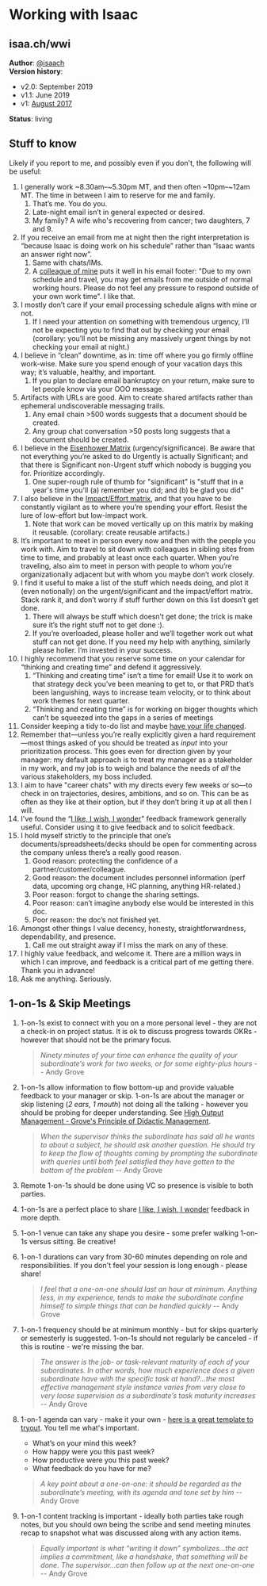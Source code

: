# Working with Isaac

## isaa.ch/wwi

**Author**: [@isaach](https://twitter.com/isaach) \
**Version history**:
* v2.0: September 2019
* v1.1:	June 2019
* v1: 	[August 2017](https://docs.google.com/document/d/1r8-l3Chsp-4Z6w0BPGSlDNkR3Tkqbcud52ESm6PE61Y/)

**Status**: living 

## Stuff to know

Likely if you report to me, and possibly even if you don't, the following will be useful:

1. I generally work ~8.30am–~5.30pm MT, and then often ~10pm–~12am MT. The time in between I aim to reserve for me and family.
    1. That’s me. You do you.
    1. Late-night email isn’t in general expected or desired.
    1. My family? A wife who's recovering from cancer; two daughters, 7 and 9.
1. If you receive an email from me at night then the right interpretation is “because Isaac is doing work on his schedule” rather than “Isaac wants an answer right now”.
    1. Same with chats/IMs.
    1. A [colleague of mine](https://twitter.com/Duncanma) puts it well in his email footer: "Due to my own schedule and travel, you may get emails from me outside of normal working hours. Please do not feel any pressure to respond outside of your own work time". I like that.
1. I mostly don’t care if your email processing schedule aligns with mine or not.
    1. If I need your attention on something with tremendous urgency, I’ll not be expecting you to find that out by checking your email (corollary: you’ll not be missing any massively urgent things by not checking your email at night.)
1. I believe in “clean” downtime, as in: time off where you go firmly offline work-wise. Make sure you spend enough of your vacation days this way; it’s valuable, healthy, and important.
    1. If you plan to declare email bankruptcy on your return, make sure to let people know via your OOO message.
1. Artifacts with URLs are good. Aim to create shared artifacts rather than ephemeral undiscoverable messaging trails.
    1. Any email chain >500 words suggests that a document should be created.
    1. Any group chat conversation >50 posts long suggests that a document should be created.
1. I believe in the [Eisenhower Matrix](http://www.eisenhower.me/eisenhower-matrix/) (urgency/significance). Be aware that not everything you’re asked to do Urgently is actually Significant; and that there is Significant non-Urgent stuff which nobody is bugging you for. Prioritize accordingly.
    1. One super-rough rule of thumb for "significant" is "stuff that in a year's time you'll (a) remember you did; and (b) be glad you did"
1. I also believe in the [Impact/Effort matrix](https://hunterwalk.com/2016/06/18/the-best-startups-resists-snacks-im-not-talking-about-food/), and that you have to be constantly vigilant as to where you’re spending your effort. Resist the lure of low-effort but low-impact work.
    1. Note that work can be moved vertically up on this matrix by making it reusable. (corollary: create reusable artifacts.)
1. It’s important to meet in person every now and then with the people you work with. Aim to travel to sit down with colleagues in sibling sites from time to time, and probably at least once each quarter. When you’re traveling, also aim to meet in person with people to whom you’re organizationally adjacent but with whom you maybe don’t work closely.
1. I find it useful to make a list of the stuff which needs doing, and plot it (even notionally) on the urgent/significant and the impact/effort matrix. Stack rank it, and don’t worry if stuff further down on this list doesn’t get done.
    1. There will always be stuff which doesn’t get done; the trick is make sure it’s the right stuff not to get done :).
    1. If you’re overloaded, please holler and we’ll together work out what stuff can not get done. If you need my help with anything, similarly please holler. I’m invested in your success.
1. I highly recommend that you reserve some time on your calendar for “thinking and creating time” and defend it aggressively.
    1. “Thinking and creating time” isn’t a time for email! Use it to work on that strategy deck you’ve been meaning to get to, or that PRD that’s been languishing, ways to increase team velocity, or to think about work themes for next quarter.
    1. “Thinking and creating time” is for working on bigger thoughts which can’t be squeezed into the gaps in a series of meetings
1. Consider keeping a tidy to-do list and maybe [have your life changed](https://twitter.com/isaach/status/897479250646794242).
1. Remember that—unless you’re really explicitly given a hard requirement—most things asked of you should be treated as _input_ into your prioritization process. This goes even for direction given by your manager: my default approach is to treat my manager as a stakeholder in my work, and my job is to weigh and balance the needs of _all_ the various stakeholders, my boss included.
1. I aim to have "career chats" with my directs every few weeks or so—to check in on trajectories, desires, ambitions, and so on. This can be as often as they like at their option, but if they don’t bring it up at all then I will.
1. I've found the “[I like, I wish, I wonder][1]” feedback framework generally useful. Consider using it to give feedback and to solicit feedback.
1. I hold myself strictly to the principle that one’s documents/spreadsheets/decks should be open for commenting across the company unless there’s a really good reason.
    1. Good reason: protecting the confidence of a partner/customer/colleague.
    1. Good reason: the document includes personnel information (perf data, upcoming org change, HC planning, anything HR-related.)
    1. Poor reason: forgot to change the sharing settings.
    1. Poor reason: can’t imagine anybody else would be interested in this doc.
    1. Poor reason: the doc’s not finished yet.
1. Amongst other things I value decency, honesty, straightforwardness, dependability, and presence.
    1. Call me out straight away if I miss the mark on any of these.
1. I highly value feedback, and welcome it. There are a million ways in which I can improve, and feedback is a critical part of me getting there. Thank you in advance!
1. Ask me anything. Seriously.

##  1-on-1s & Skip Meetings

1. 1-on-1s exist to connect with you on a more personal level - they are not a check-in on project status. It is ok to discuss progress towards OKRs - however that should not be the primary focus.

    > *Ninety minutes of your time can enhance the quality of your subordinate’s work for two weeks, or for some eighty-plus hours* -- Andy Grove

1. 1-on-1s allow information to flow bottom-up and provide valuable feedback to your manager or skip. 1-on-1s are about the manager or skip listening (*2 ears, 1 mouth*) not doing all the talking - however you should be probing for deeper understanding. See [High Output Management - Grove's Principle of Didactic Management](https://getlighthouse.com/blog/high-output-management/).

    > *When the supervisor thinks the subordinate has said all he wants to about a subject, he should ask another question. He should try to keep the flow of thoughts coming by prompting the subordinate with queries until both feel satisfied they have gotten to the bottom of the problem*  -- Andy Grove

1. Remote 1-on-1s should be done using VC so presence is visible to both parties.
1. 1-on-1s are a perfect place to share [I like, I wish, I wonder][1] feedback in more depth.
1. 1-on-1 venue can take any shape you desire - some prefer walking 1-on-1s versus sitting. Be creative!
1. 1-on-1 durations can vary from 30-60 minutes depending on role and responsibilities. If you don't feel your session is long enough - please share!

    > *I feel that a one-on-one should last an hour at minimum. Anything less, in my experience, tends to make the subordinate confine himself to simple things that can be handled quickly*  -- Andy Grove

1. 1-on-1 frequency should be at minimum monthly - but for skips quarterly or semesterly is suggested. 1-on-1s should not regularly be canceled - if this is routine - we're missing the bar. 

    > *The answer is the job- or task-relevant maturity of each of your subordinates. In other words, how much experience does a given subordinate have with the specific task at hand?…the most effective management style instance varies from very close to very loose supervision as a subordinate’s task maturity increases* -- Andy Grove

1. 1-on-1 agenda can vary - make it your own - [here is a great template to tryout](/media/1-on-1-Meeting-Agenda.pdf). You tell me what's important. 
    - What’s on your mind this week?
    - How happy were you this past week?
    - How productive were you this past week?
    - What feedback do you have for me?

    > *A key point about a one-on-one: it should be regarded as the subordinate’s meeting, with its agenda and tone set by him* -- Andy Grove

1. 1-on-1 content tracking is important - ideally both parties take rough notes, but you should own being the scribe and send meeting minutes recap to snapshot what was discussed along with any action items. 

    > *Equally important is what “writing it down” symbolizes…the act implies a commitment, like a handshake, that something will be done. The supervisor…can then follow up at the next one-on-one* -- Andy Grove


[1]: https://www.linkedin.com/pulse/20131017224857-6488620-i-like-i-wish-i-wonder